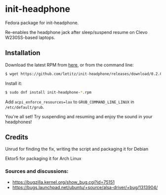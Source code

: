 # init-headphone
Fedora package for init-headphone.

Re-enables the headphone jack after sleep/suspend resume on Clevo W230SS-based
laptops.

## Installation

Download the latest RPM from [here](https://github.com/letitz/init-headphone/releases/latest), or from the command line:
```sh
$ wget https://github.com/letitz/init-headphone/releases/download/0.2.0/init-headphone-0.2.0-1.fc21.noarch.rpm
```

Install it:
```sh
$ sudo dnf install init-headphone-*.rpm
```

Add `acpi_enforce_resources=lax` to `GRUB_COMMAND_LINE_LINUX` in
`/etc/default/grub`.

You're all set! Try suspending and resuming and enjoy the sound in your
headphones!

## Credits

Unrud for finding the fix, writing the script and packaging it for Debian

Ektor5 for packaging it for Arch Linux

### Sources and discussions:
- https://bugzilla.kernel.org/show_bug.cgi?id=75151
- https://bugs.launchpad.net/ubuntu/+source/alsa-driver/+bug/1313904/

